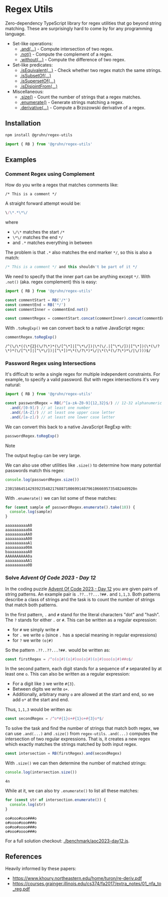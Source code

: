 # Regex Utils

Zero-dependency TypeScript library for regex utilities that go beyond string matching.
These are surprisingly hard to come by for any programming language.

- Set-like operations:
  - [.and(...)](https://gruhn.github.io/regex-utils/classes/RegexBuilder.html#and) - Compute intersection of two regex.
  - [.not()](https://gruhn.github.io/regex-utils/classes/RegexBuilder.html#not) - Compute the complement of a regex.
  - [.without(...)](https://gruhn.github.io/regex-utils/classes/RegexBuilder.html#without) - Compute the difference of two regex.
- Set-like predicates:
  - [.isEquivalent(...)](https://gruhn.github.io/regex-utils/classes/RegexBuilder.html#isEquivalent) - Check whether two regex match the same strings.
  - [.isSubsetOf(...)](https://gruhn.github.io/regex-utils/classes/RegexBuilder.html#isSubsetOf)
  - [.isSupersetOf(...)](https://gruhn.github.io/regex-utils/classes/RegexBuilder.html#isSupersetOf)
  - [.isDisjointFrom(...)](https://gruhn.github.io/regex-utils/classes/RegexBuilder.html#isDisjointFrom)
- Miscellaneous:
  - [.size()](https://gruhn.github.io/regex-utils/classes/RegexBuilder.html#size) - Count the number of strings that a regex matches.
  - [.enumerate()](https://gruhn.github.io/regex-utils/classes/RegexBuilder.html#enumerate) - Generate strings matching a regex.
  - [.derivative(...)](https://gruhn.github.io/regex-utils/classes/RegexBuilder.html#derivative) - Compute a Brzozowski derivative of a regex.

## Installation

```bash
npm install @gruhn/regex-utils
```
```typescript
import { RB } from '@gruhn/regex-utils'
```

## Examples

### Comment Regex using Complement

How do you write a regex that matches comments like:
```
/* This is a comment */
```
A straight forward attempt would be:
```typescript
\/\*.*\*\/
```
where
 - `\/\*` matches the start `/*`
 - `\*\/` matches the end `*/`
 - and `.*` matches everything in between

The problem is that `.*` also matches the end marker `*/`, 
so this is also a match:
```typescript
/* This is a comment */ and this shouldn't be part of it */
```
We need to specify that the inner part can be anything except `*/`.
With `.not()` (aka. regex complement) this is easy:

```typescript
import { RB } from '@gruhn/regex-utils'

const commentStart = RB('/*')
const commentEnd = RB('*/')
const commentInner = commentEnd.not()

const commentRegex = commentStart.concat(commentInner).concat(commentEnd)
```

With `.toRegExp()` we can convert back to a native JavaScript regex:
```typescript
commentRegex.toRegExp()
```
```
/^(\/\*((\*{2}(\/?\*)*(\/[^\*]|[^\*\/])|\*(\/.|[^\*\/])|[^\*])(\*(\/?\*)*(\/[^\*]|[^\*\/])|[^\*])*\*(\/?\*)*\/|\*(\*(\/?\*)*\/|\/)))$/
```

### Password Regex using Intersections

It's difficult to write a single regex for multiple independent constraints.
For example, to specify a valid password.
But with regex intersections it's very natural:

```typescript
import { RB } from '@gruhn/regex-utils'

const passwordRegex = RB(/^[a-zA-Z0-9]{12,32}$/) // 12-32 alphanumeric characters
  .and(/[0-9]/) // at least one number
  .and(/[A-Z]/) // at least one upper case letter   
  .and(/[a-z]/) // at least one lower case letter
```

We can convert this back to a native JavaScript RegExp with:
```typescript
passwordRegex.toRegExp()
```
> [!NOTE]  
> The output `RegExp` can be very large.

We can also use other utilities like `.size()` to determine how many potential passwords match this regex:
```typescript
console.log(passwordRegex.size())
```
```
2301586451429392354821768871006991487961066695735482449920n
```

With `.enumerate()` we can list some of these matches:
```typescript
for (const sample of passwordRegex.enumerate().take(10)) {
  console.log(sample)
}
```
```
aaaaaaaaaaA0
aaaaaaaaaa0A
aaaaaaaaaAA0
aaaaaaaaaA00
aaaaaaaaaaA1
aaaaaaaaa00A
baaaaaaaaaA0
AAAAAAAAAA0a
aaaaaaaaaAA1
aaaaaaaaaa0B
```




### Solve _Advent Of Code 2023 - Day 12_

In the coding puzzle [Advent Of Code 2023 - Day 12](https://adventofcode.com/2023/day/12)
you are given pairs of string patterns.
An example pair is `.??..??...?##.` and `1,1,3`.
Both patterns describe a class of strings and the task is to count the number of strings that match both patterns.

In the first pattern, `.` and `#` stand for the literal characters "dot" and "hash".
The `?` stands for either `.` or `#`.
This can be written as a regular expression:

 - for `#` we simply write `#`
 - for `.` we write `o` (since `.` has a special meaning in regular expressions)
 - for `?` we write `(o|#)`

So the pattern `.??..??...?##.` would be written as:
```typescript
const firstRegex = /^o(o|#)(o|#)oo(o|#)(o|#)ooo(o|#)##o$/
```

In the second pattern, each digit stands for a sequence of `#` separated by at least one `o`.
This can also be written as a regular expression:

 - For a digit like `3` we write `#{3}`.
 - Between digits we write `o+`.
 - Additionally, arbitrary many `o` are allowed at the start and end,
   so we add `o*` at the start and end.
   
Thus, `1,1,3` would be written as:
```typescript
const secondRegex = /^o*#{1}o+#{1}o+#{3}o*$/
```

To solve the task and find the number of strings that match both regex,
we can use `.and(...)` and `.size()` from `regex-utils`.
`.and(...)` computes the intersection of two regular expressions.
That is, it creates a new regex which exactly matches the strings matched by both input regex.
```typescript
const intersection = RB(firstRegex).and(secondRegex)
```
With `.size()` we can then determine the number of matched strings:
```typescript
console.log(intersection.size())
```
```
4n
```

While at it, we can also try `.enumerate()` to list all these matches:
```typescript
for (const str of intersection.enumerate()) {
  console.log(str)
}
```
```
oo#ooo#ooo###o
o#oooo#ooo###o
oo#oo#oooo###o
o#ooo#oooo###o
```

For a full solution checkout: [./benchmark/aoc2023-day12.js](./benchmark/aoc2023-day12.js).

## References

Heavily informed by these papers:
- https://www.khoury.northeastern.edu/home/turon/re-deriv.pdf
- https://courses.grainger.illinois.edu/cs374/fa2017/extra_notes/01_nfa_to_reg.pdf
